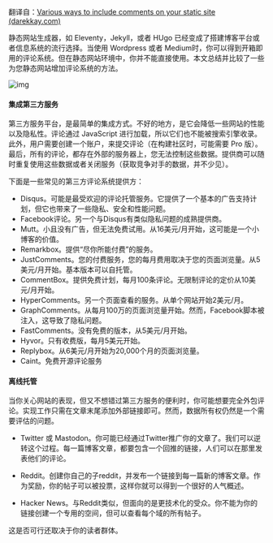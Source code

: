 翻译自：[Various ways to include comments on your static site (darekkay.com)](https://darekkay.com/blog/static-site-comments/)



静态网站生成器，如 Eleventy，Jekyll，或者 HUgo 已经变成了搭建博客平台或者信息系统的流行选择。当使用 Wordpress 或者 Medium时，你可以得到开箱即用的评论系统。但在静态网站环境中，你并不能直接使用。本文总结并比较了一些为您静态网站增加评论系统的方法。



![img](https://darekkay.com/blog/static-site-comments/comments.png)





#### 集成第三方服务



第三方服务平台，是最简单的集成方式。不好的地方，是它会降低一些网站的性能以及隐私性。评论通过 JavaScript 进行加载，所以它们也不能被搜索引擎收录。此外，用户需要创建一个账户，来提交评论（在构建社区时，可能需要 Pro 版）。最后，所有的评论，都存在外部的服务器上，您无法控制这些数据。提供商可以随时重复使用这些数据或者关闭服务（获取竞争对手的数据，并不少见）。



下面是一些常见的第三方评论系统提供方：



- Disqus。可能是最受欢迎的评论托管服务。它提供了一个基本的广告支持计划，但它也带来了一些隐私、安全和性能问题。
- Facebook评论。另一个与Disqus有类似隐私问题的成熟提供商。
- Mutt。小且没有广告，但无法免费试用。从16美元/月开始，这可能是一个小博客的价值。
- Remarkbox。提供“尽你所能付费”的服务。
- JustComments。您的付费服务，您的每月费用取决于您的页面浏览量。从5美元/月开始。基本版本可以自托管。
- CommentBox。提供免费计划，每月100条评论。无限制评论的定价从10美元/月开始。
- HyperComments。另一个页面查看的服务。从单个网站开始2美元/月。
- GraphComments。从每月100万的页面浏览量开始。然而，Facebook脚本被注入，这导致了隐私问题。
- FastComments。没有免费的版本，从5美元/月开始。
- Hyvor。只有收费版，每月5美元开始。
- Replybox。从6美元/月开始为20,000个月的页面浏览量。
- Caint。免费开源评论服务



#### 离线托管



当你关心网站的表现，但又不想错过第三方服务的便利时，你可能想要完全外包评论。实现工作只需在文章末尾添加外部链接即可。然而，数据所有权仍然是一个需要评估的问题。



- Twitter 或 Mastodon。你可能已经通过Twitter推广你的文章了。我们可以逆转这个过程。每一篇博客文章，都要包含一个回推的链接，人们可以在那里发表他们的评论。

- Reddit。创建你自己的子reddit，并发布一个链接到每一篇新的博客文章。作为奖励，你的帖子可以被投票，这样你就可以得到一个很好的人气概述。

- Hacker News。与Reddit类似，但面向的是更技术化的受众。你不能为你的链接创建一个专用的空间，但可以查看每个域的所有帖子。



这是否可行还取决于你的读者群体。







